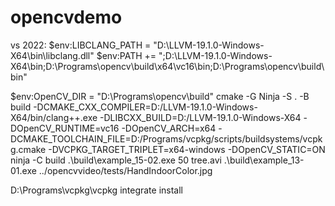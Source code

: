 # opencvdemo

vs 2022:
$env:LIBCLANG_PATH = "D:\LLVM-19.1.0-Windows-X64\bin\libclang.dll"
$env:PATH += ";D:\LLVM-19.1.0-Windows-X64\bin;D:\Programs\opencv\build\x64\vc16\bin;D:\Programs\opencv\build\bin"

$env:OpenCV_DIR = "D:\Programs\opencv\build"
cmake -G Ninja -S . -B build -DCMAKE_CXX_COMPILER=D:/LLVM-19.1.0-Windows-X64/bin/clang++.exe -DLIBCXX_BUILD=D:/LLVM-19.1.0-Windows-X64 -DOpenCV_RUNTIME=vc16 -DOpenCV_ARCH=x64
-DCMAKE_TOOLCHAIN_FILE=D:/Programs/vcpkg/scripts/buildsystems/vcpkg.cmake
-DVCPKG_TARGET_TRIPLET=x64-windows
 -DOpenCV_STATIC=ON
ninja -C build
.\build\example_15-02.exe 50 tree.avi
.\build\example_13-01.exe ../opencvvideo/tests/HandIndoorColor.jpg


D:\Programs\vcpkg\vcpkg integrate install
